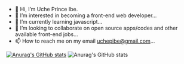 - 👋 Hi, I’m Uche Prince Ibe.
- 👀 I’m interested in becoming a front-end web developer...
- 🌱 I’m currently learning javascript...
- 💞️ I’m looking to collaborate on open source apps/codes and other available front-end  jobs...
- 📫 How to reach me on my email uchepibe@gmail.com...

<!---
Sire6715/Sire6715 is a ✨ special ✨ repository because its `README.md` (this file) appears on your GitHub profile.
You can click the Preview link to take a look at your changes.
--->

[![Anurag's GitHub stats](https://github-readme-stats.vercel.app/api?username=sire6715)](https://github.com/anuraghazra/github-readme-stats)
![Anurag's GitHub stats](https://github-readme-stats.vercel.app/api?username=sire6715&show_icons=true)
